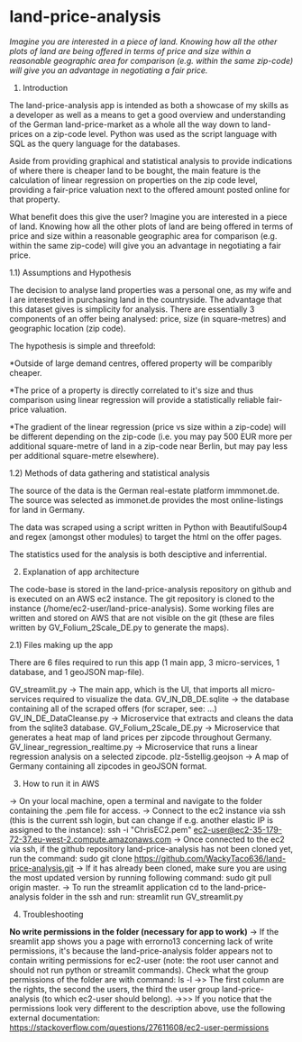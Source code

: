 # land-price-analysis

*Imagine you are interested in a piece of land. Knowing how all the other plots of land are being offered in terms of price and size within a reasonable geographic area for comparison (e.g. within the same zip-code) will give you an advantage in negotiating a fair price.*


1) Introduction

The land-price-analysis app is intended as both a showcase of my skills as a developer as well as a means to get a good overview and understanding of the German land-price-market as a whole all the way down to land-prices on a zip-code level. Python was used as the script language with SQL as the query language for the databases. 

Aside from providing graphical and statistical analysis to provide indications of where there is cheaper land to be bought, the main feature is the calculation of linear regression on properties on the zip code level, providing a fair-price valuation next to the offered amount posted online for that property.

What benefit does this give the user? Imagine you are interested in a piece of land. Knowing how all the other plots of land are being offered in terms of price and size within a reasonable geographic area for comparison (e.g. within the same zip-code) will give you an advantage in negotiating a fair price.

1.1) Assumptions and Hypothesis

The decision to analyse land properties was a personal one, as my wife and I are interested in purchasing land in the countryside. The advantage that this dataset gives is simplicity for analysis. There are essentially 3 components of an offer being analysed: price, size (in square-metres) and geographic location (zip code).

The hypothesis is simple and threefold: 

*Outside of large demand centres, offered property will be comparibly cheaper.

*The price of a property is directly correlated to it's size and thus comparison using linear regression will provide a statistically reliable fair-price valuation.

*The gradient of the linear regression (price vs size within a zip-code) will be different depending on the zip-code (i.e. you may pay 500 EUR more per additional square-metre of land in a zip-code near Berlin, but may pay less per additional square-metre elsewhere).  

1.2) Methods of data gathering and statistical analysis

The source of the data is the German real-estate platform immmonet.de. The source was selected as immonet.de provides the most online-listings for land in Germany.

The data was scraped using a script written in Python with BeautifulSoup4 and regex (amongst other modules) to target the html on the offer pages.

The statistics used for the analysis is both desciptive and inferrential.

2) Explanation of app architecture

The code-base is stored in the land-price-analysis repository on github and is executed on an AWS ec2 instance.
The git repository is cloned to the instance (/home/ec2-user/land-price-analysis).
Some working files are written and stored on AWS that are not visible on the git (these are files written by GV_Folium_2Scale_DE.py to generate the maps).

2.1) Files making up the app

There are 6 files required to run this app (1 main app, 3 micro-services, 1 database, and 1 geoJSON map-file).

GV_streamlit.py -> The main app, which is the UI, that imports all micro-services required to visualize the data.
GV_IN_DB_DE.sqlite -> the database containing all of the scraped offers (for scraper, see: ...)
GV_IN_DE_DataCleanse.py -> Microservice that extracts and cleans the data from the sqlite3 database.
GV_Folium_2Scale_DE.py -> Microservice that generates a heat map of land prices per zipcode throughout Germany.
GV_linear_regression_realtime.py -> Microservice that runs a linear regression analysis on a selected zipcode.
plz-5stellig.geojson -> A map of Germany containing all zipcodes in geoJSON format.

3) How to run it in AWS

-> On your local machine, open a terminal and navigate to the folder containing the .pem file for access.
-> Connect to the ec2 instance via ssh (this is the current ssh login, but can change if e.g. another elastic IP is assigned to the instance): ssh -i "ChrisEC2.pem" ec2-user@ec2-35-179-72-37.eu-west-2.compute.amazonaws.com
-> Once connected to the ec2 via ssh, if the github repository land-price-analysis has not been cloned yet, run the command: sudo git clone https://github.com/WackyTaco636/land-price-analysis.git
-> If it has already been cloned, make sure you are using the most updated version by running following command: sudo git pull origin master.
-> To run the streamlit application cd to the land-price-analysis folder in the ssh and run: streamlit run GV_streamlit.py

4) Troubleshooting

**No write permissions in the folder (necessary for app to work)**
-> If the sreamlit app shows you a page with errorno13 concerning lack of write permissions, it's because the land-price-analysis folder appears not to contain writing permissions for ec2-user (note: the root user cannot and should not run python or streamlit commands). Check what the group permissions of the folder are with command: ls -l
->> The first column are the rights, the second the users, the third the user group land-price-analysis (to which ec2-user should belong). 
->>> If you notice that the permissions look very different to the description above, use the following external documentation: https://stackoverflow.com/questions/27611608/ec2-user-permissions

